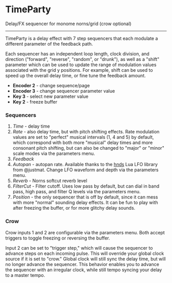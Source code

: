 # TimeParty

Delay/FX sequencer for monome norns/grid (crow optional)

---

TimeParty is a delay effect with 7 step sequencers that each modulate a different parameter of the feedback path.

Each sequencer has an independent loop length, clock division, and direction ("forward", "reverse", "random", or "drunk"), 
as well as a "shift" parameter which can be used to update the range of modulation values associated with the grid y positions.
For example, shift can be used to speed up the overall delay time, or fine tune the feedback amount.

* **Encoder 2** - change sequence/page
* **Encoder 3** - change sequencer parameter value
* **Key 3** - select new parameter value
* **Key 2** - freeze buffer

### Sequencers

1. _Time_  - delay time
2. _Rate_ - also delay time, but with pitch shifting effects. Rate modulation values are set to "perfect" musical intervals 
(1, 4 and 5) by default, which correspond with both more "musical" delay times and more consonant pitch shifting, 
but can also be changed to "major" or "minor" scale modes via the parameters menu.
3. _Feedback_ 
4. _Autopan_ - autopan rate. Available thanks to the [hnds](https://github.com/justmat/otis/blob/master/lib/hnds.lua) Lua LFO library from @justmat. Change LFO waveform and depth via the parameters menu.
5. _Reverb_ - Norns softcut reverb level
6. _FilterCut_ - Filter cutoff. Uses low pass by default, but can dial in band pass, high pass, and filter Q levels via 
the parameters menu.
7. _Position_ - the only sequencer that is off by default, since it can mess with more "normal" sounding delay effects. 
It can be fun to play with after freezing the buffer, or for more glitchy delay sounds.

### Crow

Crow inputs 1 and 2 are configurable via the parameters menu. Both accept triggers to toggle freezing or reversing the buffer. 

Input 2 can be set to "trigger step," which will cause the sequencer to advance steps on each incoming pulse. This will override your 
global clock source if it is set to "crow." Global clock will still sync the delay time, but will no longer advance the sequencer. This 
behavior enables you to advance the sequencer with an irregular clock, while still tempo syncing your delay to a master tempo. 

